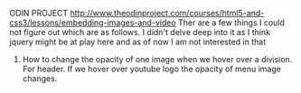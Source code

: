 ODIN PROJECT  http://www.theodinproject.com/courses/html5-and-css3/lessons/embedding-images-and-video
Ther are a few things I could not figure out which are as follows.
I didn't delve deep into it as I think jquery might be at play here and as of now I am not interested in that
1. How to change the opacity of one image when we hover over a division. For header. If we hover over
   youtube logo the opacity of menu image changes.
